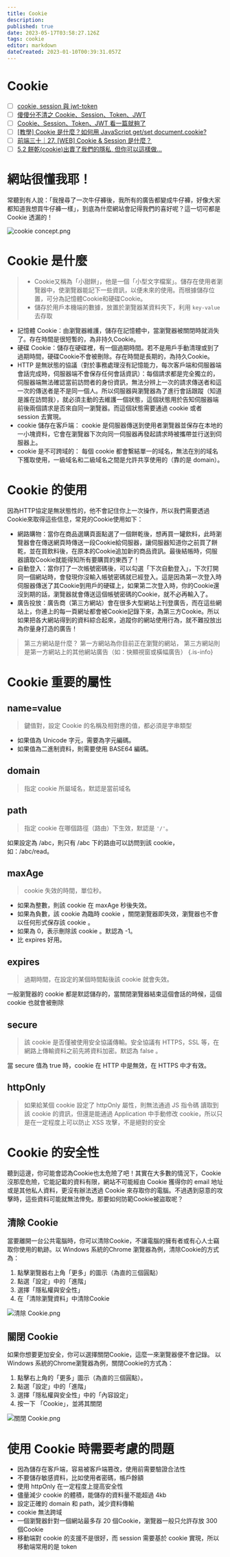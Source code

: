 ```yaml
---
title: Cookie
description: 
published: true
date: 2023-05-17T03:58:27.126Z
tags: cookie
editor: markdown
dateCreated: 2023-01-10T00:39:31.057Z
---
```


# Cookie
- [ ] [cookie, session 與 jwt-token](https://medium.com/@paulyang1234/cookie-session-%E8%88%87-jwt-token-%E5%AE%89%E5%85%A8%E6%80%A7%E5%95%8F%E9%A1%8C-8945a8a579ac)
- [ ] [傻傻分不清之 Cookie、Session、Token、JWT](https://juejin.cn/post/6844904034181070861)
- [ ] [Cookie、Session、Token、JWT 看一篇就夠了](https://blog.51cto.com/u_15300443/3167467)
- [ ] [[教學] Cookie 是什麼？如何用 JavaScript get/set document.cookie?](https://shubo.io/cookies/)
- [ ] [前端三十｜27. [WEB] Cookie & Session 是什麼？](https://medium.com/schaoss-blog/%E5%89%8D%E7%AB%AF%E4%B8%89%E5%8D%81-27-web-cookie-session-%E6%98%AF%E4%BB%80%E9%BA%BC-83f9747caf23)
- [ ] [5.2 餅乾(cookie)出賣了我們的隱私, 但你可以這樣做...](https://docs.f5ezcode.in/cs-basic/di-wu-zhang-it-ni-gen-mo-sheng-ren-zhi-zhi-ge-liu-ren/5.2-qian-cookies-chu-le-wo-de-si-dan-ni-ke-yi-zuo-...)

# 網站很懂我耶！
常聽到有人說：「我搜尋了一次牛仔褲後，我所有的廣告都變成牛仔褲，好像大家都知道我想買牛仔褲一樣」，到底為什麼網站會記得我們的喜好呢？這一切可都是 Cookie 透漏的！

![cookie concept.png](http://192.168.25.60:8000/files/file_storage/ec82b774.jpg)

# Cookie 是什麼
> - Cookie又稱為「小甜餅」，他是一個「小型文字檔案」。儲存在使用者瀏覽器中，使瀏覽器能記下一些資訊，以便未來的使用。而根據儲存位置，可分為記憶體Cookie和硬碟Cookie。
> - 儲存於用戶本機端的數據，放置於瀏覽器某資料夾下，利用 `key-value` 去存取

- 記憶體 Cookie：由瀏覽器維護，儲存在記憶體中，當瀏覽器被關閉時就消失了。存在時間是很短暫的，為非持久Cookie。
- 硬碟 Cookie：儲存在硬碟裡，有一個過期時間。若不是用戶手動清理或到了過期時間，硬碟Cookie不會被刪除。存在時間是長期的，為持久Cookie。
- HTTP 是無狀態的協議（對於事務處理沒有記憶能力，每次客戶端和伺服器端會話完成時，伺服器端不會保存任何會話資訊）：每個請求都是完全獨立的，伺服器端無法確認當前訪問者的身份資訊，無法分辨上一次的請求傳送者和這一次的傳送者是不是同一個人。所以伺服器與瀏覽器為了進行會話跟蹤（知道是誰在訪問我），就必須主動的去維護一個狀態，這個狀態用於告知伺服器端前後兩個請求是否來自同一瀏覽器。而這個狀態需要通過 cookie 或者 session 去實現。
- cookie 儲存在客戶端： cookie 是伺服器傳送到使用者瀏覽器並保存在本地的一小塊資料，它會在瀏覽器下次向同一伺服器再發起請求時被攜帶並行送到伺服器上。
- cookie 是不可跨域的： 每個 cookie 都會繫結單一的域名，無法在別的域名下獲取使用，一級域名和二級域名之間是允許共享使用的（靠的是 domain）。

# Cookie 的使用
因為HTTP協定是無狀態性的，他不會記住你上一次操作，所以我們需要透過Cookie來取得這些信息，常見的Cookie使用如下：

- 網路購物：當你在商品選購頁面點選了一個餅乾後，想再買一罐飲料，此時瀏覽器會在傳送網頁時傳送一段Cookie給伺服器，讓伺服器知道你之前買了餅乾，並在買飲料後，在原本的Cookie追加新的商品資訊。最後結帳時，伺服器讀取Cookie就能得知所有要購買的東西了！
- 自動登入：當你打了一次帳號密碼後，可以勾選「下次自動登入」，下次打開同一個網站時，會發現你沒輸入帳號密碼就已經登入。這是因為第一次登入時伺服器傳送了其Cookie到用戶的硬碟上，如果第二次登入時，你的Cookie還沒到期的話，瀏覽器就會傳送這個帳號密碼的Cookie，就不必再輸入了。
- 廣告投放：廣告商（第三方網站）會在很多大型網站上刊登廣告，而在這些網站上，你連上的每一頁網址都會被Cookie記錄下來，為第三方Cookie。所以如果把各大網站得到的資料綜合起來，追蹤你的網站使用行為，就不難投放出為你量身打造的廣告！

> 第三方網站是什麼？
第一方網站為你目前正在瀏覽的網站，
第三方網站則是第一方網站上的其他網站廣告（如：快顯視窗或橫幅廣告）
{.is-info}


# Cookie 重要的屬性
## name=value
> 鍵值對，設定 Cookie 的名稱及相對應的值，都必須是字串類型

- 如果值為 Unicode 字元，需要為字元編碼。
- 如果值為二進制資料，則需要使用 BASE64 編碼。

## domain
> 指定 cookie 所屬域名，默認是當前域名

## path
> 指定 cookie 在哪個路徑（路由）下生效，默認是 `'/'`。

如果設定為 /abc，則只有 /abc 下的路由可以訪問到該 cookie，如：/abc/read。

## maxAge
> cookie 失效的時間，單位秒。

- 如果為整數，則該 cookie 在 maxAge 秒後失效。
- 如果為負數，該 cookie 為臨時 cookie ，關閉瀏覽器即失效，瀏覽器也不會以任何形式保存該 cookie 。
- 如果為 0，表示刪除該 cookie 。默認為 -1。
- 比 expires 好用。

## expires
> 過期時間，在設定的某個時間點後該 cookie 就會失效。

一般瀏覽器的 cookie 都是默認儲存的，當關閉瀏覽器結束這個會話的時候，這個 cookie 也就會被刪除

## secure
> 該 cookie 是否僅被使用安全協議傳輸。安全協議有 HTTPS，SSL 等，在網路上傳輸資料之前先將資料加密。默認為 false 。

當 secure 值為 true 時，cookie 在 HTTP 中是無效，在 HTTPS 中才有效。

## httpOnly
> 如果給某個 cookie 設定了 httpOnly 屬性，則無法通過 JS 指令碼 讀取到該 cookie 的資訊，但還是能通過 Application 中手動修改 cookie，所以只是在一定程度上可以防止 XSS 攻擊，不是絕對的安全


# Cookie 的安全性
聽到這邊，你可能會認為Cookie也太危險了吧！其實在大多數的情況下，Cookie沒那麼危險，它能記載的資料有限，網站不可能經由 Cookie 獲得你的 email 地址或是其他私人資料，更沒有辦法透過 Cookie 來存取你的電腦。不過遇到惡意的攻擊時，這些資料可能就無法倖免。那要如何防範Cookie被盜取呢？
## 清除 Cookie
當要離開一台公共電腦時，你可以清除Cookie，不讓電腦的擁有者或有心人士竊取你使用的軌跡。以 Windows 系統的Chrome 瀏覽器為例，清除Cookie的方式為：
1. 點擊瀏覽器右上角「更多」的圖示（為直的三個圓點）
2. 點選「設定」中的「進階」
3. 選擇「隱私權與安全性」
4. 在「清除瀏覽資料」中清除Cookie

![清除 Cookie.png](http://192.168.25.60:8000/files/file_storage/ab966e2a.png)

## 關閉 Cookie
如果你想要更加安全，你可以選擇關閉Cookie，這麼一來瀏覽器便不會記錄。
以Windows 系統的Chrome瀏覽器為例，關閉Cookie的方式為：
1. 點擊右上角的「更多」圖示（為直的三個圓點）。
2. 點選「設定」中的「進階」
3. 選擇「隱私權與安全性」中的「內容設定」
4. 按一下 「Cookie」，並將其關閉

![關閉 Cookie.png](http://192.168.25.60:8000/files/file_storage/69d16a1c.png)

# 使用 Cookie 時需要考慮的問題
- 因為儲存在客戶端，容易被客戶端篡改，使用前需要驗證合法性
- 不要儲存敏感資料，比如使用者密碼，帳戶餘額
- 使用 httpOnly 在一定程度上提高安全性
- 儘量減少 cookie 的體積，能儲存的資料量不能超過 4kb
- 設定正確的 domain 和 path，減少資料傳輸
- cookie 無法跨域
- 一個瀏覽器針對一個網站最多存 20 個Cookie，瀏覽器一般只允許存放 300 個Cookie
- 移動端對 cookie 的支援不是很好，而 session 需要基於 cookie 實現，所以移動端常用的是 token